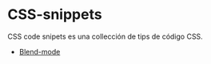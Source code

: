 # CSS-snippets

CSS code snipets es una collección de tips de código CSS.

- [Blend-mode](https://github.com/Ninos-labs/CSS-snippets/tree/master/blend-modes)
